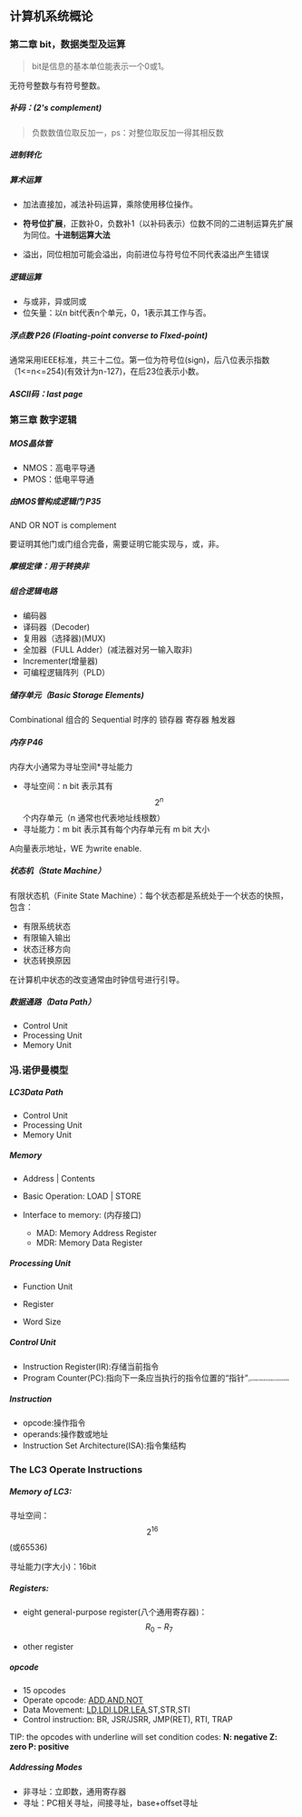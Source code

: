 ## 计算机系统概论

### 第二章 bit，数据类型及运算

> bit是信息的基本单位能表示一个0或1。

无符号整数与有符号整数。

##### 补码：(2's complement)

> 负数数值位取反加一，ps：对整位取反加一得其相反数

##### 进制转化

##### 算术运算

* 加法直接加，减法补码运算，乘除使用移位操作。

* **符号位扩展**，正数补0，负数补1（以补码表示）位数不同的二进制运算先扩展为同位。**十进制运算大法**
* 溢出，同位相加可能会溢出，向前进位与符号位不同代表溢出产生错误

##### 逻辑运算

* 与或非，异或同或
* 位矢量：以n bit代表n个单元，0，1表示其工作与否。

##### 浮点数   P26 (Floating-point converse to FIxed-point)

通常采用IEEE标准，共三十二位。第一位为符号位(sign)，后八位表示指数（1<=n<=254)(有效计为n-127)，在后23位表示小数。

##### ASCII码：last page



### 第三章 数字逻辑

##### MOS晶体管

* NMOS：高电平导通
* PMOS：低电平导通

##### 由MOS管构成逻辑门  P35
AND OR NOT is complement

要证明其他门或门组合完备，需要证明它能实现与，或，非。

##### 摩根定律：用于转换非
##### 组合逻辑电路
* 编码器
* 译码器（Decoder)
* 复用器（选择器)(MUX)
* 全加器（FULL Adder）(减法器对另一输入取非)
* Incrementer(增量器)
* 可编程逻辑阵列（PLD）
##### 储存单元（Basic Storage Elements)
Combinational 组合的
Sequential 时序的  锁存器 寄存器 触发器

##### 内存   P46

内存大小通常为寻址空间*寻址能力

* 寻址空间：n bit 表示其有$$2^n$$个内存单元（n 通常也代表地址线根数）
* 寻址能力：m bit 表示其有每个内存单元有 m bit 大小

A向量表示地址，WE 为write enable.

##### 状态机（State Machine）

有限状态机（Finite State Machine）：每个状态都是系统处于一个状态的快照，包含：

* 有限系统状态
* 有限输入输出
* 状态迁移方向
* 状态转换原因

在计算机中状态的改变通常由时钟信号进行引导。

##### 数据通路（Data Path）

* Control Unit 
* Processing Unit
* Memory Unit



### 冯.诺伊曼模型
##### LC3Data Path

 * Control Unit 
 * Processing Unit
 * Memory Unit

##### Memory

* Address  |  Contents

* Basic Operation: LOAD  |  STORE
* Interface to memory: (内存接口)
  * MAD: Memory Address Register
  * MDR: Memory Data Register

##### Processing Unit

* Function Unit

* Register

* Word Size

##### Control Unit

* Instruction Register(IR):存储当前指令
* Program Counter(PC):指向下一条应当执行的指令位置的“指针”<img src="D:\wh030917\Documents\1624745389\FileRecv\MobileFile\E032BD17EAD873CB3EDCA0F5F2F81F16.png" alt="E032BD17EAD873CB3EDCA0F5F2F81F16" style="zoom: 25%;" />

##### Instruction

* opcode:操作指令
* operands:操作数或地址
* Instruction Set Architecture(ISA):指令集结构

### The LC3  Operate Instructions

##### Memory of LC3:

寻址空间：$$2^{16}$$(或65536)

寻址能力(字大小)：16bit

##### Registers:

* eight general-purpose register(八个通用寄存器)：$$R_0 - R_7$$

* other register

##### opcode

*  15 opcodes
* Operate opcode: <u>ADD,AND,NOT</u>
* Data Movement: <u>LD,LDI,LDR,LEA</u>,ST,STR,STI
* Control instruction: BR, JSR/JSRR, JMP(RET), RTI, TRAP

TIP: the opcodes with underline will set condition codes: **N: negative Z: zero P: positive**

##### Addressing Modes

* 非寻址：立即数，通用寄存器
* 寻址：PC相关寻址，间接寻址，base+offset寻址